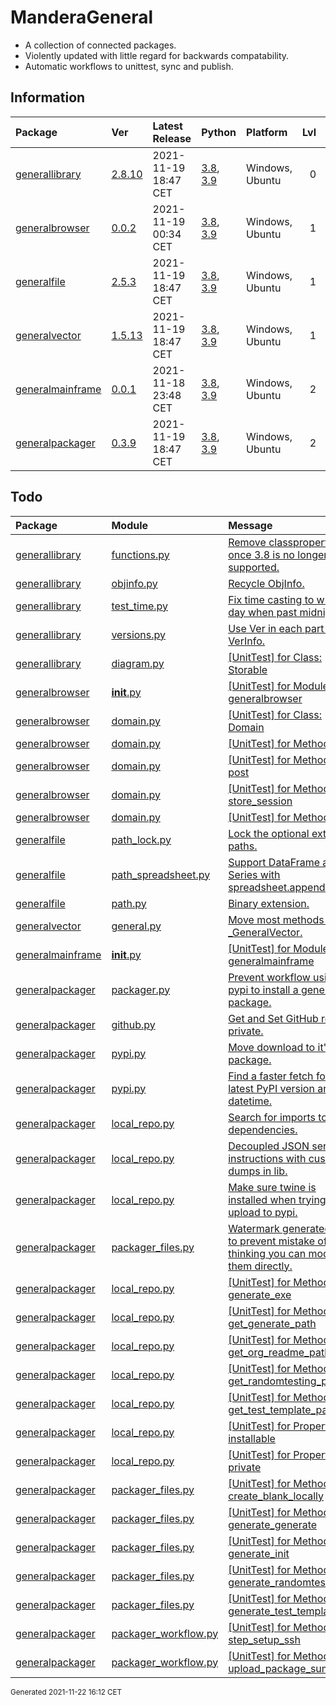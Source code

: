 # ManderaGeneral
 - A collection of connected packages.
 - Violently updated with little regard for backwards compatability.
 - Automatic workflows to unittest, sync and publish.

## Information
| Package                                                                | Ver                                                 | Latest Release       | Python                                                                                                                   | Platform        |   Lvl | Todo                                                         | Tests   |
|:-----------------------------------------------------------------------|:----------------------------------------------------|:---------------------|:-------------------------------------------------------------------------------------------------------------------------|:----------------|------:|:-------------------------------------------------------------|:--------|
| [generallibrary](https://github.com/ManderaGeneral/generallibrary)     | [2.8.10](https://pypi.org/project/generallibrary/)  | 2021-11-19 18:47 CET | [3.8](https://www.python.org/downloads/release/python-380/), [3.9](https://www.python.org/downloads/release/python-390/) | Windows, Ubuntu |     0 | [5](https://github.com/ManderaGeneral/generallibrary#Todo)   | 99.5 %  |
| [generalbrowser](https://github.com/ManderaGeneral/generalbrowser)     | [0.0.2](https://pypi.org/project/generalbrowser/)   | 2021-11-19 00:34 CET | [3.8](https://www.python.org/downloads/release/python-380/), [3.9](https://www.python.org/downloads/release/python-390/) | Windows, Ubuntu |     1 | [6](https://github.com/ManderaGeneral/generalbrowser#Todo)   | -20.0 % |
| [generalfile](https://github.com/ManderaGeneral/generalfile)           | [2.5.3](https://pypi.org/project/generalfile/)      | 2021-11-19 18:47 CET | [3.8](https://www.python.org/downloads/release/python-380/), [3.9](https://www.python.org/downloads/release/python-390/) | Windows, Ubuntu |     1 | [3](https://github.com/ManderaGeneral/generalfile#Todo)      | 100.0 % |
| [generalvector](https://github.com/ManderaGeneral/generalvector)       | [1.5.13](https://pypi.org/project/generalvector/)   | 2021-11-19 18:47 CET | [3.8](https://www.python.org/downloads/release/python-380/), [3.9](https://www.python.org/downloads/release/python-390/) | Windows, Ubuntu |     1 | [1](https://github.com/ManderaGeneral/generalvector#Todo)    | 100.0 % |
| [generalmainframe](https://github.com/ManderaGeneral/generalmainframe) | [0.0.1](https://pypi.org/project/generalmainframe/) | 2021-11-18 23:48 CET | [3.8](https://www.python.org/downloads/release/python-380/), [3.9](https://www.python.org/downloads/release/python-390/) | Windows, Ubuntu |     2 | [1](https://github.com/ManderaGeneral/generalmainframe#Todo) | 100 %   |
| [generalpackager](https://github.com/ManderaGeneral/generalpackager)   | [0.3.9](https://pypi.org/project/generalpackager/)  | 2021-11-19 18:47 CET | [3.8](https://www.python.org/downloads/release/python-380/), [3.9](https://www.python.org/downloads/release/python-390/) | Windows, Ubuntu |     2 | [22](https://github.com/ManderaGeneral/generalpackager#Todo) | 89.8 %  |

## Todo
| Package                                                                | Module                                                                                                                                               | Message                                                                                                                                                                                                  |
|:-----------------------------------------------------------------------|:-----------------------------------------------------------------------------------------------------------------------------------------------------|:---------------------------------------------------------------------------------------------------------------------------------------------------------------------------------------------------------|
| [generallibrary](https://github.com/ManderaGeneral/generallibrary)     | <a href='https://github.com/ManderaGeneral/generallibrary/blob/master/generallibrary/functions.py#L1'>functions.py</a>                               | <a href='https://github.com/ManderaGeneral/generallibrary/blob/master/generallibrary/functions.py#L37'>Remove classproperty once 3.8 is no longer supported.</a>                                         |
| [generallibrary](https://github.com/ManderaGeneral/generallibrary)     | <a href='https://github.com/ManderaGeneral/generallibrary/blob/master/generallibrary/objinfo/objinfo.py#L1'>objinfo.py</a>                           | <a href='https://github.com/ManderaGeneral/generallibrary/blob/master/generallibrary/objinfo/objinfo.py#L19'>Recycle ObjInfo.</a>                                                                        |
| [generallibrary](https://github.com/ManderaGeneral/generallibrary)     | <a href='https://github.com/ManderaGeneral/generallibrary/blob/master/generallibrary/test/test_time.py#L1'>test_time.py</a>                          | <a href='https://github.com/ManderaGeneral/generallibrary/blob/master/generallibrary/test/test_time.py#L33'>Fix time casting to wrong day when past midnight.</a>                                        |
| [generallibrary](https://github.com/ManderaGeneral/generallibrary)     | <a href='https://github.com/ManderaGeneral/generallibrary/blob/master/generallibrary/versions.py#L1'>versions.py</a>                                 | <a href='https://github.com/ManderaGeneral/generallibrary/blob/master/generallibrary/versions.py#L17'>Use Ver in each part of VerInfo.</a>                                                               |
| [generallibrary](https://github.com/ManderaGeneral/generallibrary)     | <a href='https://github.com/ManderaGeneral/generallibrary/blob/master/generallibrary/diagram.py#L1'>diagram.py</a>                                   | <a href='https://github.com/ManderaGeneral/generallibrary/blob/master/generallibrary/diagram.py#L256'>[UnitTest] for Class: Storable</a>                                                                 |
| [generalbrowser](https://github.com/ManderaGeneral/generalbrowser)     | <a href='https://github.com/ManderaGeneral/generalbrowser/blob/master/generalbrowser/__init__.py#L1'>__init__.py</a>                                 | <a href='https://github.com/ManderaGeneral/generalbrowser/blob/master/generalbrowser/__init__.py#L1'>[UnitTest] for Module: generalbrowser</a>                                                           |
| [generalbrowser](https://github.com/ManderaGeneral/generalbrowser)     | <a href='https://github.com/ManderaGeneral/generalbrowser/blob/master/generalbrowser/domain.py#L1'>domain.py</a>                                     | <a href='https://github.com/ManderaGeneral/generalbrowser/blob/master/generalbrowser/domain.py#L8'>[UnitTest] for Class: Domain</a>                                                                      |
| [generalbrowser](https://github.com/ManderaGeneral/generalbrowser)     | <a href='https://github.com/ManderaGeneral/generalbrowser/blob/master/generalbrowser/domain.py#L1'>domain.py</a>                                     | <a href='https://github.com/ManderaGeneral/generalbrowser/blob/master/generalbrowser/domain.py#L32'>[UnitTest] for Method: get</a>                                                                       |
| [generalbrowser](https://github.com/ManderaGeneral/generalbrowser)     | <a href='https://github.com/ManderaGeneral/generalbrowser/blob/master/generalbrowser/domain.py#L1'>domain.py</a>                                     | <a href='https://github.com/ManderaGeneral/generalbrowser/blob/master/generalbrowser/domain.py#L29'>[UnitTest] for Method: post</a>                                                                      |
| [generalbrowser](https://github.com/ManderaGeneral/generalbrowser)     | <a href='https://github.com/ManderaGeneral/generalbrowser/blob/master/generalbrowser/domain.py#L1'>domain.py</a>                                     | <a href='https://github.com/ManderaGeneral/generalbrowser/blob/master/generalbrowser/domain.py#L19'>[UnitTest] for Method: store_session</a>                                                             |
| [generalbrowser](https://github.com/ManderaGeneral/generalbrowser)     | <a href='https://github.com/ManderaGeneral/generalbrowser/blob/master/generalbrowser/domain.py#L1'>domain.py</a>                                     | <a href='https://github.com/ManderaGeneral/generalbrowser/blob/master/generalbrowser/domain.py#L16'>[UnitTest] for Method: url</a>                                                                       |
| [generalfile](https://github.com/ManderaGeneral/generalfile)           | <a href='https://github.com/ManderaGeneral/generalfile/blob/master/generalfile/path_lock.py#L1'>path_lock.py</a>                                     | <a href='https://github.com/ManderaGeneral/generalfile/blob/master/generalfile/path_lock.py#L12'>Lock the optional extra paths.</a>                                                                      |
| [generalfile](https://github.com/ManderaGeneral/generalfile)           | <a href='https://github.com/ManderaGeneral/generalfile/blob/master/generalfile/optional_dependencies/path_spreadsheet.py#L1'>path_spreadsheet.py</a> | <a href='https://github.com/ManderaGeneral/generalfile/blob/master/generalfile/optional_dependencies/path_spreadsheet.py#L112'>Support DataFrame and Series with spreadsheet.append()</a>                |
| [generalfile](https://github.com/ManderaGeneral/generalfile)           | <a href='https://github.com/ManderaGeneral/generalfile/blob/master/generalfile/path.py#L1'>path.py</a>                                               | <a href='https://github.com/ManderaGeneral/generalfile/blob/master/generalfile/path.py#L23'>Binary extension.</a>                                                                                        |
| [generalvector](https://github.com/ManderaGeneral/generalvector)       | <a href='https://github.com/ManderaGeneral/generalvector/blob/master/generalvector/general.py#L1'>general.py</a>                                     | <a href='https://github.com/ManderaGeneral/generalvector/blob/master/generalvector/general.py#L7'>Move most methods to _GeneralVector.</a>                                                               |
| [generalmainframe](https://github.com/ManderaGeneral/generalmainframe) | <a href='https://github.com/ManderaGeneral/generalmainframe/blob/master/generalmainframe/__init__.py#L1'>__init__.py</a>                             | <a href='https://github.com/ManderaGeneral/generalmainframe/blob/master/generalmainframe/__init__.py#L1'>[UnitTest] for Module: generalmainframe</a>                                                     |
| [generalpackager](https://github.com/ManderaGeneral/generalpackager)   | <a href='https://github.com/ManderaGeneral/generalpackager/blob/master/generalpackager/packager.py#L1'>packager.py</a>                               | <a href='https://github.com/ManderaGeneral/generalpackager/blob/master/generalpackager/packager.py#L4'>Prevent workflow using pypi to install a general package.</a>                                     |
| [generalpackager](https://github.com/ManderaGeneral/generalpackager)   | <a href='https://github.com/ManderaGeneral/generalpackager/blob/master/generalpackager/api/github.py#L1'>github.py</a>                               | <a href='https://github.com/ManderaGeneral/generalpackager/blob/master/generalpackager/api/github.py#L15'>Get and Set GitHub repo private.</a>                                                           |
| [generalpackager](https://github.com/ManderaGeneral/generalpackager)   | <a href='https://github.com/ManderaGeneral/generalpackager/blob/master/generalpackager/api/pypi.py#L1'>pypi.py</a>                                   | <a href='https://github.com/ManderaGeneral/generalpackager/blob/master/generalpackager/api/pypi.py#L11'>Move download to it's own package.</a>                                                           |
| [generalpackager](https://github.com/ManderaGeneral/generalpackager)   | <a href='https://github.com/ManderaGeneral/generalpackager/blob/master/generalpackager/api/pypi.py#L1'>pypi.py</a>                                   | <a href='https://github.com/ManderaGeneral/generalpackager/blob/master/generalpackager/api/pypi.py#L65'>Find a faster fetch for latest PyPI version and datetime.</a>                                    |
| [generalpackager](https://github.com/ManderaGeneral/generalpackager)   | <a href='https://github.com/ManderaGeneral/generalpackager/blob/master/generalpackager/api/local_repo.py#L1'>local_repo.py</a>                       | <a href='https://github.com/ManderaGeneral/generalpackager/blob/master/generalpackager/api/local_repo.py#L23'>Search for imports to list dependencies.</a>                                               |
| [generalpackager](https://github.com/ManderaGeneral/generalpackager)   | <a href='https://github.com/ManderaGeneral/generalpackager/blob/master/generalpackager/api/local_repo.py#L1'>local_repo.py</a>                       | <a href='https://github.com/ManderaGeneral/generalpackager/blob/master/generalpackager/api/local_repo.py#L145'>Decoupled JSON serialize instructions with custom dumps in lib.</a>                       |
| [generalpackager](https://github.com/ManderaGeneral/generalpackager)   | <a href='https://github.com/ManderaGeneral/generalpackager/blob/master/generalpackager/api/local_repo.py#L1'>local_repo.py</a>                       | <a href='https://github.com/ManderaGeneral/generalpackager/blob/master/generalpackager/api/local_repo.py#L214'>Make sure twine is installed when trying to upload to pypi.</a>                           |
| [generalpackager](https://github.com/ManderaGeneral/generalpackager)   | <a href='https://github.com/ManderaGeneral/generalpackager/blob/master/generalpackager/packager_files.py#L1'>packager_files.py</a>                   | <a href='https://github.com/ManderaGeneral/generalpackager/blob/master/generalpackager/packager_files.py#L36'>Watermark generated files to prevent mistake of thinking you can modify them directly.</a> |
| [generalpackager](https://github.com/ManderaGeneral/generalpackager)   | <a href='https://github.com/ManderaGeneral/generalpackager/blob/master/generalpackager/api/local_repo.py#L1'>local_repo.py</a>                       | <a href='https://github.com/ManderaGeneral/generalpackager/blob/master/generalpackager/api/local_repo.py#L222'>[UnitTest] for Method: generate_exe</a>                                                   |
| [generalpackager](https://github.com/ManderaGeneral/generalpackager)   | <a href='https://github.com/ManderaGeneral/generalpackager/blob/master/generalpackager/api/local_repo.py#L1'>local_repo.py</a>                       | <a href='https://github.com/ManderaGeneral/generalpackager/blob/master/generalpackager/api/local_repo.py#L161'>[UnitTest] for Method: get_generate_path</a>                                              |
| [generalpackager](https://github.com/ManderaGeneral/generalpackager)   | <a href='https://github.com/ManderaGeneral/generalpackager/blob/master/generalpackager/api/local_repo.py#L1'>local_repo.py</a>                       | <a href='https://github.com/ManderaGeneral/generalpackager/blob/master/generalpackager/api/local_repo.py#L150'>[UnitTest] for Method: get_org_readme_path</a>                                            |
| [generalpackager](https://github.com/ManderaGeneral/generalpackager)   | <a href='https://github.com/ManderaGeneral/generalpackager/blob/master/generalpackager/api/local_repo.py#L1'>local_repo.py</a>                       | <a href='https://github.com/ManderaGeneral/generalpackager/blob/master/generalpackager/api/local_repo.py#L160'>[UnitTest] for Method: get_randomtesting_path</a>                                         |
| [generalpackager](https://github.com/ManderaGeneral/generalpackager)   | <a href='https://github.com/ManderaGeneral/generalpackager/blob/master/generalpackager/api/local_repo.py#L1'>local_repo.py</a>                       | <a href='https://github.com/ManderaGeneral/generalpackager/blob/master/generalpackager/api/local_repo.py#L158'>[UnitTest] for Method: get_test_template_path</a>                                         |
| [generalpackager](https://github.com/ManderaGeneral/generalpackager)   | <a href='https://github.com/ManderaGeneral/generalpackager/blob/master/generalpackager/api/local_repo.py#L1'>local_repo.py</a>                       | <a href='https://github.com/ManderaGeneral/generalpackager/blob/master/generalpackager/api/local_repo.py#L233'>[UnitTest] for Property: installable</a>                                                  |
| [generalpackager](https://github.com/ManderaGeneral/generalpackager)   | <a href='https://github.com/ManderaGeneral/generalpackager/blob/master/generalpackager/api/local_repo.py#L1'>local_repo.py</a>                       | <a href='https://github.com/ManderaGeneral/generalpackager/blob/master/generalpackager/api/local_repo.py#L233'>[UnitTest] for Property: private</a>                                                      |
| [generalpackager](https://github.com/ManderaGeneral/generalpackager)   | <a href='https://github.com/ManderaGeneral/generalpackager/blob/master/generalpackager/packager_files.py#L1'>packager_files.py</a>                   | <a href='https://github.com/ManderaGeneral/generalpackager/blob/master/generalpackager/packager_files.py#L68'>[UnitTest] for Method: create_blank_locally</a>                                            |
| [generalpackager](https://github.com/ManderaGeneral/generalpackager)   | <a href='https://github.com/ManderaGeneral/generalpackager/blob/master/generalpackager/packager_files.py#L1'>packager_files.py</a>                   | <a href='https://github.com/ManderaGeneral/generalpackager/blob/master/generalpackager/packager_files.py#L296'>[UnitTest] for Method: generate_generate</a>                                              |
| [generalpackager](https://github.com/ManderaGeneral/generalpackager)   | <a href='https://github.com/ManderaGeneral/generalpackager/blob/master/generalpackager/packager_files.py#L1'>packager_files.py</a>                   | <a href='https://github.com/ManderaGeneral/generalpackager/blob/master/generalpackager/packager_files.py#L280'>[UnitTest] for Method: generate_init</a>                                                  |
| [generalpackager](https://github.com/ManderaGeneral/generalpackager)   | <a href='https://github.com/ManderaGeneral/generalpackager/blob/master/generalpackager/packager_files.py#L1'>packager_files.py</a>                   | <a href='https://github.com/ManderaGeneral/generalpackager/blob/master/generalpackager/packager_files.py#L288'>[UnitTest] for Method: generate_randomtesting</a>                                         |
| [generalpackager](https://github.com/ManderaGeneral/generalpackager)   | <a href='https://github.com/ManderaGeneral/generalpackager/blob/master/generalpackager/packager_files.py#L1'>packager_files.py</a>                   | <a href='https://github.com/ManderaGeneral/generalpackager/blob/master/generalpackager/packager_files.py#L306'>[UnitTest] for Method: generate_test_template</a>                                         |
| [generalpackager](https://github.com/ManderaGeneral/generalpackager)   | <a href='https://github.com/ManderaGeneral/generalpackager/blob/master/generalpackager/packager_workflow.py#L1'>packager_workflow.py</a>             | <a href='https://github.com/ManderaGeneral/generalpackager/blob/master/generalpackager/packager_workflow.py#L40'>[UnitTest] for Method: step_setup_ssh</a>                                               |
| [generalpackager](https://github.com/ManderaGeneral/generalpackager)   | <a href='https://github.com/ManderaGeneral/generalpackager/blob/master/generalpackager/packager_workflow.py#L1'>packager_workflow.py</a>             | <a href='https://github.com/ManderaGeneral/generalpackager/blob/master/generalpackager/packager_workflow.py#L168'>[UnitTest] for Method: upload_package_summary</a>                                      |

<sup>
Generated 2021-11-22 16:12 CET
</sup>
